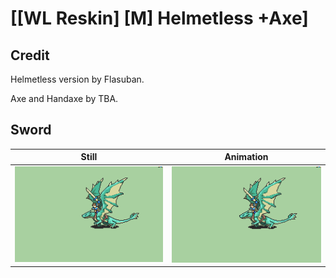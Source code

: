 # [\[WL Reskin\] \[M\] Helmetless +Axe]

## Credit

Helmetless version by Flasuban.

Axe and Handaxe by TBA.
	
## Sword

| Still | Animation |
| :---: | :-------: |
| ![Sword still](./Sword_000.png) | ![Sword animation](./Sword.gif) |

